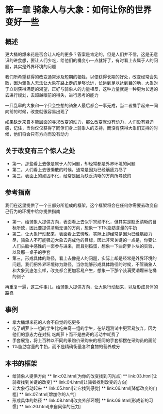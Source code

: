 # 第一章 骑象人与大象：如何让你的世界变好一些


## 概述

更大桶的爆米花是否会让人吃的更多？答案是肯定的，但是人们并不信，这是无意识的进食想，要让人们少吃，给他们的桶变小一点就好了，有时看上去属于人的问题，其实是外界环境的问题

我们所希望获得的改变通常涉及短期的牺牲，以便获得长期的好处，改变经常会失败，因为骑象人无法让大象在路上走的足够长远，长远到足以达到目的地，大象对于立刻获得满足的渴望，正好与骑象人的力量相反，这种力量就是一种更为长远的去进行规划，去超越眼前的得失，进行思考的能力

一只乱窜的大象和一个只会空想的骑象人最后都会一事无成，当二者携手起来一同向前的时候，改变就很容易出现了

如果缺乏来自本能层面的寻求改变的动力，那么改变就没有动力，人们没有紧迫感，记住，当你仅仅获得了同僚们身上骑象人的支持，而没有获得大象们支持的时候，他们将会只有方向而没有动力

## 关于改变有三个惊人之处

* 第一，那些看上去像是属于人的问题，却经常都是外界环境的问题
* 第二，人们看上去很懒散的时候，通常是因为已经筋疲力尽了
* 第三，表面上的顽固不化，经常是因为缺乏清晰的方向所导致的

## 参考指南

我们在这里提供了一个三部分所组成的框架，这个框架将会在任何你需要去改变自己行为的环境中给你提供指南

* 第一，给骑象人提供方向，表面看上去似乎冥顽不化，但其实是缺乏清晰的目标所致，因此要提供清晰无误的方向，想象一下1%脂肪含量的牛奶
* 第二，让大象行动起来，表面看上去懒散，实际上却经常是因为已经筋疲力尽，骑象人不可能强迫大象去完成他的目标，因此非常关键的一点是，你要让人们头脑中感性的一面参与进来，而且别捣蛋，想象一下曲奇萝卜块的实验，以及那一桌子的手套
* 第三，形成具体的路径，看上去像是人的问题，实际上却是经常是外界环境的问题，我们把外界环境称为路径，当你能够形成具体路径的时候，不管骑象人和大象到底怎么样，改变都会更加容易产生，想象一下那个装满受潮爆米花桶的例子

再重复一遍，这三件事儿，给骑象人提供方向，让大象行动起来，以及形成具体的路径

## 事例

* 拿大桶爆米花的人会不自觉的吃更多
* 吃了胡萝卜一组的学生比吃曲奇一组的学生，在结题测试中更容易放弃，因为他们的意志力在对抗
吃胡萝卜而不是曲奇的活动中耗费了
* 手套展览，将上百种以不同的采购价采购来的相同的手套都摆在采购员的面前
* 1%脂肪含量的牛奶，而不是精确衡量各种食物的营养成分

## 本书的框架

* 给骑象人提供方向
** link:02.html[为你的改变找到闪光点]
** link:03.html[让骑者找到关键的改变]
** link:04.html[让骑者找到改变的方向]
* 让大象行动起来
** link:05.html[让它找到感觉]
** link:06.html[降低改变的门槛]
** link:07.html[增加你的人气]
* 形成具体的路径
** link:08.html[改变外部环境]
** link:09.html[形成新的习惯]
** link:20.html[来自同伴的压力]